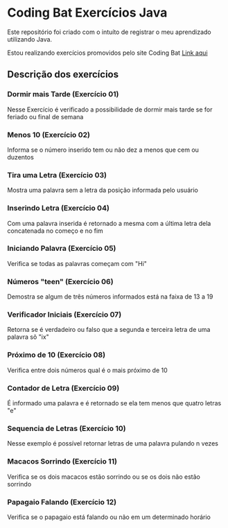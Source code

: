 # Coding Bat Exercícios Java
Este repositório foi criado com o intuíto de registrar o meu aprendizado utilizando Java.

Estou realizando exercícios promovidos pelo site Coding Bat [Link aqui](https://codingbat.com/)

## Descrição dos exercícios
### Dormir mais Tarde (Exercício 01)
Nesse Exercício é verificado a possibilidade de dormir mais tarde se for feriado ou final de semana

### Menos 10 (Exercício 02)
Informa se o número inserido tem ou não dez a menos que cem ou duzentos

### Tira uma Letra (Exercício 03)
Mostra uma palavra sem a letra da posição informada pelo usuário

### Inserindo Letra (Exercício 04)
Com uma palavra inserida é retornado a mesma com a última letra dela concatenada no começo e no fim 

### Iniciando Palavra (Exercício 05)
Verifica se todas as palavras começam com "Hi"

### Números "teen" (Exercício 06)
Demostra se algum de três números informados está na faixa de 13 a 19

### Verificador Iniciais (Exercício 07)
Retorna se é verdadeiro ou falso que a segunda e terceira letra de uma palavra sõ "ix"

### Próximo de 10 (Exercício 08)
Verifica entre dois números qual é o mais próximo de 10

### Contador de Letra (Exercício 09)
É informado uma palavra e é retornado se ela tem menos que quatro letras "e"

### Sequencia de Letras (Exercício 10)
Nesse exemplo é possível retornar letras de uma palavra pulando n vezes

### Macacos Sorrindo (Exercício 11)
Verifica se os dois macacos estão sorrindo ou se os dois não estão sorrindo

### Papagaio Falando (Exercício 12)
Verifica se o papagaio está falando ou não em um determinado horário
